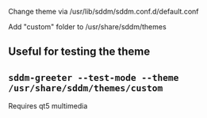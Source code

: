 Change theme via /usr/lib/sddm/sddm.conf.d/default.conf

Add "custom" folder to /usr/share/sddm/themes

## Useful for testing the theme

## `sddm-greeter --test-mode --theme /usr/share/sddm/themes/custom`

Requires qt5 multimedia

